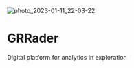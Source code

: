![photo_2023-01-11_22-03-22](https://user-images.githubusercontent.com/59028876/216257140-ecacef0a-9cf9-400d-a9fd-ef01c9276d53.jpg)


# GRRader
Digital platform for analytics in exploration
